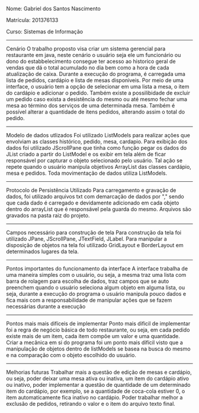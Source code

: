 
Nome: Gabriel dos Santos Nascimento 

Matrícula: 201376133

Curso: Sistemas de Informação

________________________________________________________________________________________________________________________________________
Cenário
O trabalho proposto visa criar um sistema gerencial para restaurante em java, neste cenário o usuário seja ele um funcionário ou dono do estabbelecimento consegue ter acesso ao historico geral de vendas que dá o total acumulado no dia bem como a hora de cada atualização de caixa. Durante a execução do programa, é carregada uma lista de pedidos, cardápio e lista de mesas disponiveis. Por meio de uma interface, o usuário tem a opção de selecionar em uma lista a mesa, o item do cardápio e adicionar o pedido. Também existe a possilibidade de excluir um pedido caso exista a desistência do mesmo ou até mesmo fechar uma mesa ao término dos serviços de uma determinada mesa. Também é possível alterar a quantidade de itens pedidos, alterando assim o total do pedido.
________________________________________________________________________________________________________________________________________
Modelo de dados utlizados
Foi utilizado ListModels para realizar ações que envolviam as classes histórico, pedido, mesa, cardapio.
Para exibição dos dados foi utilizado JScrollPane que tinha como função pegar os dados do JList criado a partir do ListModel e os exibir em tela além de ficar responsável por capturar  o objeto selecionado pelo usuário. Tal ação se repete quando o usuário manipula objetivos ArrayList das classes cardápio, mesa e pedidos. Toda movimentação de dados utiliza ListModels.
________________________________________________________________________________________________________________________________________
Protocolo de Persistência Utilizado
Para carregamento e gravação de dados, foi utilizado arquivos txt com demarcação de dados por "," sendo que cada dado é carregado e devidamente adicionado em cada objeto dentro do arrayList que é responsável pela guarda do mesmo. Arquivos são gravados na pasta raiz do projeto.
________________________________________________________________________________________________________________________________________
Campos necessário para construção de tela
Para construção da tela foi utilizado JPane, JScrollPane, JTextField, JLabel. Para manipular a disposição de objetos na tela foi utilizado GridLayout e BorderLayout em determinados lugares da tela.
________________________________________________________________________________________________________________________________________
Pontos importantes do funcionamento da interface
A interface trabalha de uma maneira simples com o usuário, ou seja, a mesma traz uma lista com barra de rolagem para escolha de dados, traz campos que se auto preenchem quando o usuário seleciona algum objeto em alguma lista, ou seja, durante a execução do programa o usuário manipula pouco dados e fica mais com a responsabilidade de manipular ações que se fazem necessárias durante a execução 
________________________________________________________________________________________________________________________________________
Pontos mais mais difíceis de implementar
Ponto mais dificil de implementar foi a regra de negócio básica de todo restaurante, ou seja, em cada pedido existe mais de um item, cada item compõe um valor e uma quantidade. Criar a mecânica em si do programa foi um ponto mais dífícil visto que a manipulação de objetos dentro de listModels se basea na busca do mesmo e na comparação com o objeto escolhido do usuário.
________________________________________________________________________________________________________________________________________
Melhorias futuras
Trabalhar mais a questão de edição de mesas e cardápio, ou seja, poder deixar uma mesa ativa ou inativa, um item do cardápio ativo ou inativo, poder implementar a questão de quantidade de um determinado item do cardápio, por exemplo, se a quantidade de coca-cola estiver 0, o item automaticamente fica inativo no cardápio. Poder trabalhar melhor a exclusão de pedidos, retirando o valor e o item do arquivo texto final. 



